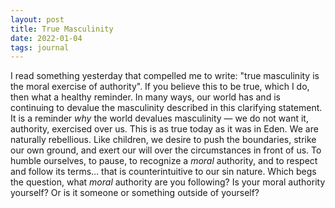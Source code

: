 ```yaml
---
layout: post
title: True Masculinity
date: 2022-01-04
tags: journal
---
```


I read something yesterday that compelled me to write: "true masculinity is the moral exercise of authority". If you believe this to be true, which I do, then what a healthy reminder. In many ways, our world has and is continuing to devalue the masculinity described in this clarifying statement. It is a reminder _why_ the world devalues masculinity — we do not want it, authority, exercised over us. This is as true today as it was in Eden. We are naturally rebellious. Like children, we desire to push the boundaries, strike our own ground, and exert our will over the circumstances in front of us. To humble ourselves, to pause, to recognize a _moral_ authority, and to respect and follow its terms… that is counterintuitive to our sin nature. Which begs the question, what _moral_ authority are you following? Is your moral authority yourself? Or is it someone or something outside of yourself?
